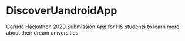 # DiscoverUandroidApp
Garuda Hackathon 2020 Submission
App for HS students to learn more about their dream universities
